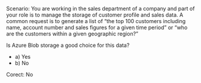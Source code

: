 Scenario: You are working in the sales department of a company and part of your role is to manage the storage of customer profile and sales data. A common request is to generate a list of “the top 100 customers including name, account number and sales figures for a given time period” or “who are the customers within a given geographic region?”

Is Azure Blob storage a good choice for this data?

- a) Yes
- b) No

Corect: No